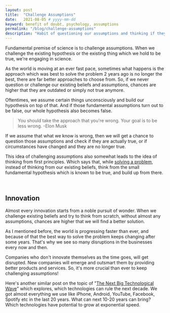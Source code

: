 ```yaml
---
layout: post
title:  "Challenge Assumptions"
date:   2021-08-05 # yyyy-mm-dd
keyword: benefit of doubt, psychology, assumptions
permalink: "/blog/challenge-assumptions"
description: "Habit of questioning our assumptions and thinking if they are really true can open doors we never imagined."
---
```


Fundamental premise of science is to challenge assumptions. When we challenge the existing hypothesis or the existing thing which we hold to be true, we're engaging in science.

As the world is moving at an ever fast pace, sometimes what happens is the approach which was best to solve the problem 2 years ago is no longer the best, there are far better approaches to choose from. So, if we never question or challenge our existing beliefs and assumptions, chances are higher that they are outdated or simply not true anymore.

Oftentimes, we assume certain things unconsciously and build our hypothesis on top of that. And if those fundamental assumptions turn out to be false, our whole hypothesis also becomes false.

> You should take the approach that you're wrong. Your goal is to be less wrong. -Elon Musk

If we assume that what we know is wrong, then we will get a chance to question those assumptions and check if they are actually true, or if circumstances have changed and they are no longer true.  

This idea of challenging assumptions also somewhat leads to the idea of thinking from first principles. Which says that, while <a href="https://prashantkikani.com/blog/solve-problems" target="_blank">solving a problem</a>, instead of thinking from our existing beliefs, think from the small fundamental hypothesis which is known to be true, and build up from there.

<br/>

## Innovation

Almost every innovation starts from a noble pursuit of wonder. When we challenge existing beliefs and try to think from scratch, without almost any assumptions, chances are higher that we will find a better solution.

As I mentioned before, the world is progressing faster than ever, and because of that the best way to solve the problem keeps changing after some years. That's why we see so many disruptions in the businesses every now and then.

Companies who don't innovate themselves as the time goes, will get disrupted. New companies will emerge and outsmart them by providing better products and services. So, it's more crucial than ever to keep challenging assumptions!

Here's another similar post on the topic of "[The Next Big Technological Wave](https://prashantkikani.com/blog/next-wave)" which explores, which technologies can rule the next decade. We got almost everything we use like iPhone, Android, YouTube, Facebook, Spotify etc in the last 20 years. What can next 10-20 years can bring? Which technologies have potential to grow at exponential speed.


